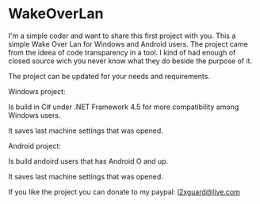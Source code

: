 # WakeOverLan
I'm a simple coder and want to share this first project with you.
This a simple Wake Over Lan for Windows and Android users.
The project came from the ideea of code transparency in a tool. I kind of had enough of closed source wich you never know
what they do beside the purpose of it.

The project can be updated for your needs and requirements.

Windows project:

Is build in C# under .NET Framework 4.5 for more compatibility among Windows users.

It saves last machine settings that was opened.

Android project:


Is build andoird users that has Android O and up.

It saves last machine settings that was opened.

If you like the project you can donate to my paypal: l2xguard@live.com
